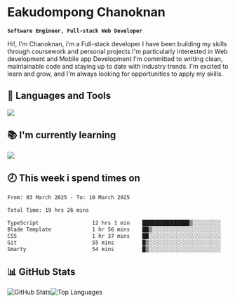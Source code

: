 # Eakudompong Chanoknan

**`Software Engineer, Full-stack Web Developer`**

<p>Hi!, I'm Chanoknan, i'm a Full-stack developer I have been building my skills
through coursework and personal projects I'm particularly interested in Web development
and Mobile app Development I'm committed to writing clean, maintainable
code and staying up to date with industry trends. I'm excited to learn
and grow, and I'm always looking for opportunities to apply my skills.</p>

## 🔧 Languages and Tools

  <a href="https://skillicons.dev">
    <img src="https://skillicons.dev/icons?i=typescript,javascript,html,css,php,java,python,laravel,nodejs,mongodb,react,nextjs,tailwind,mysql,planetscale,postgres,firebase&perline=9" />
  </a>
  
## 📚 I'm currently learning
  <a href="https://skillicons.dev">
    <img src="https://skillicons.dev/icons?i=go,rust,kotlin,androidstudio,graphql,docker,kubernetes,gcp,aws" />
  </a>

## 🕗 This week i spend times on

<!--START_SECTION:waka-->

```txt
From: 03 March 2025 - To: 10 March 2025

Total Time: 19 hrs 26 mins

TypeScript                 12 hrs 1 min    ███████████████▒░░░░░░░░░   61.88 %
Blade Template             1 hr 56 mins    ██▒░░░░░░░░░░░░░░░░░░░░░░   09.95 %
CSS                        1 hr 37 mins    ██░░░░░░░░░░░░░░░░░░░░░░░   08.39 %
Git                        55 mins         █▒░░░░░░░░░░░░░░░░░░░░░░░   04.79 %
Smarty                     54 mins         █▒░░░░░░░░░░░░░░░░░░░░░░░   04.70 %
```

<!--END_SECTION:waka-->

## 📊 GitHub Stats

<p style="display: flex">
  <img alt="GitHub Stats" src="https://github-readme-stats.vercel.app/api?username=EC-9624&show_icons=true&theme=gruvbox&count_private=true"/>
  <img alt="Top Languages" src="https://github-readme-stats.vercel.app/api/top-langs/?username=EC-9624&layout=compact&theme=gruvbox" />  
</p>
